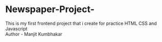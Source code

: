 # Newspaper-Project-
This is my first frontend project that i create for practice HTML CSS and Javascript
<br>
Author - Manjit Kumbhakar 

